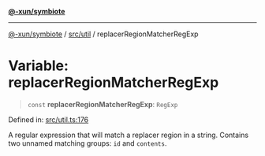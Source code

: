 [**@-xun/symbiote**](../../../README.md)

***

[@-xun/symbiote](../../../README.md) / [src/util](../README.md) / replacerRegionMatcherRegExp

# Variable: replacerRegionMatcherRegExp

> `const` **replacerRegionMatcherRegExp**: `RegExp`

Defined in: [src/util.ts:176](https://github.com/Xunnamius/symbiote/blob/6725748dfdd624ec897edfc2b0854ca2e21094bc/src/util.ts#L176)

A regular expression that will match a replacer region in a string. Contains
two unnamed matching groups: `id` and `contents`.
